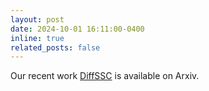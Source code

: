 ```yaml
---
layout: post
date: 2024-10-01 16:11:00-0400
inline: true
related_posts: false
---
```


Our recent work [DiffSSC](https://www.arxiv.org/abs/2409.18092) is available on Arxiv.

